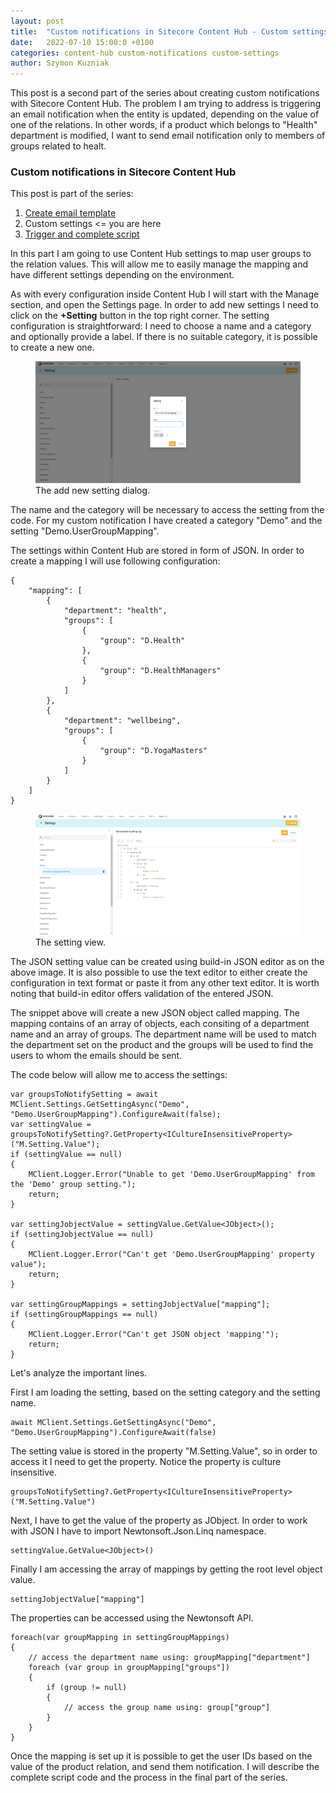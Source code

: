 ```yaml
---
layout: post
title:  "Custom notifications in Sitecore Content Hub - Custom settings"
date:   2022-07-10 15:00:0 +0100
categories: content-hub custom-notifications custom-settings
author: Szymon Kuzniak
---
```

This post is a second part of the series about creating custom notifications with Sitecore Content Hub.
The problem I am trying to address is triggering an email notification when the entity is updated, depending on the value of one of the relations.
In other words, if a product which belongs to "Health" department is modified, I want to send email notification only to members of groups related to healt.

### Custom notifications in Sitecore Content Hub

This post is part of the series:

1. [Create email template](/2022/06/21/custom-notifications-content-hub)
2. Custom settings <= you are here
3. [Trigger and complete script](/2022/08/29/custom-notifications-content-hub-wrapup)

In this part I am going to use Content Hub settings to map user groups to the relation values.
This will allow me to easily manage the mapping and have different settings depending on the environment.

As with every configuration inside Content Hub I will start with the Manage section, and open the Settings page.
In order to add new settings I need to click on the **+Setting** button in the top right corner.
The setting configuration is straightforward: I need to choose a name and a category and optionally provide a label.
If there is no suitable category, it is possible to create a new one.

<figure>
<img src="/assets/posts/content-hub-notifications-settings/add-new-setting.png" alt="The add new setting dialog." />
<figcaption>The add new setting dialog.</figcaption>
</figure>

The name and the category will be necessary to access the setting from the code.
For my custom notification I have created a category "Demo" and the setting "Demo.UserGroupMapping".

The settings within Content Hub are stored in form of JSON.
In order to create a mapping I will use following configuration:

    {
        "mapping": [
            {
                "department": "health",
                "groups": [
                    {
                        "group": "D.Health"
                    },
                    {
                        "group": "D.HealthManagers"
                    }
                ]
            },
            {
                "department": "wellbeing",
                "groups": [
                    {
                        "group": "D.YogaMasters"
                    }
                ]
            }
        ]
    }


<figure>
<img src="/assets/posts/content-hub-notifications-settings/the-setting-view.png" alt="The setting view." />
<figcaption>The setting view.</figcaption>
</figure>

The JSON setting value can be created using build-in JSON editor as on the above image.
It is also possible to use the text editor to either create the configuration in text format or paste it from any other text editor.
It is worth noting that build-in editor offers validation of the entered JSON.

The snippet above will create a new JSON object called mapping.
The mapping contains of an array of objects, each consiting of a department name and an array of groups.
The department name will be used to match the department set on the product and the groups will be used to find the users to whom the emails should be sent.

The code below will allow me to access the settings:

    var groupsToNotifySetting = await MClient.Settings.GetSettingAsync("Demo", "Demo.UserGroupMapping").ConfigureAwait(false);
    var settingValue = groupsToNotifySetting?.GetProperty<ICultureInsensitiveProperty>("M.Setting.Value");
    if (settingValue == null)
    {
        MClient.Logger.Error("Unable to get 'Demo.UserGroupMapping' from the 'Demo' group setting.");
        return;
    }

    var settingJobjectValue = settingValue.GetValue<JObject>();
    if (settingJobjectValue == null)
    {
        MClient.Logger.Error("Can't get 'Demo.UserGroupMapping' property value");
        return;
    }

    var settingGroupMappings = settingJobjectValue["mapping"];
    if (settingGroupMappings == null)
    {
        MClient.Logger.Error("Can't get JSON object 'mapping'");
        return;
    }

Let's analyze the important lines.

First I am loading the setting, based on the setting category and the setting name.

    await MClient.Settings.GetSettingAsync("Demo", "Demo.UserGroupMapping").ConfigureAwait(false)

The setting value is stored in the property "M.Setting.Value", so in order to access it I need to get the property.
Notice the property is culture insensitive.

    groupsToNotifySetting?.GetProperty<ICultureInsensitiveProperty>("M.Setting.Value")

Next, I have to get the value of the property as JObject.
In order to work with JSON I have to import Newtonsoft.Json.Linq namespace.

    settingValue.GetValue<JObject>()


Finally I am accessing the array of mappings by getting the root level object value.

    settingJobjectValue["mapping"]

The properties can be accessed using the Newtonsoft API.

    foreach(var groupMapping in settingGroupMappings)
    {
        // access the department name using: groupMapping["department"]
        foreach (var group in groupMapping["groups"])
        {
            if (group != null)
            {
                // access the group name using: group["group"]
            }
        }
    }

Once the mapping is set up it is possible to get the user IDs based on the value of the product relation, and send them notification.
I will describe the complete script code and the process in the final part of the series.